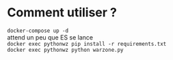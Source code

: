 # Comment utiliser ?
`docker-compose up -d`  
attend un peu que ES se lance  
`docker exec pythonwz pip install -r requirements.txt`  
`docker exec pythonwz python warzone.py`  
